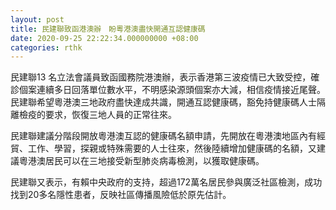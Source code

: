 ```yaml
---
layout: post
title: 民建聯致函港澳辦　盼粵港澳盡快開通互認健康碼
date: 2020-09-25 22:22:34.000000000 +08:00
categories: rthk
---
```


民建聯13 名立法會議員致函國務院港澳辦，表示香港第三波疫情已大致受控，確診個案連續多日回落單位數水平，不明感染源頭個案亦大減，相信疫情接近尾聲。民建聯希望粵港澳三地政府盡快達成共識，開通互認健康碼，豁免持健康碼人士隔離檢疫的要求，恢復三地人員的正常往來。

民建聯建議分階段開放粵港澳互認的健康碼名額申請，先開放在粵港澳地區內有經貿、工作、學習，探親或特殊需要的人士往來，然後陸續增加健康碼的名額，又建議粵港澳居民可以在三地接受新型肺炎病毒檢測，以獲取健康碼。

民建聯又表示，有賴中央政府的支持，超過172萬名居民參與廣泛社區檢測，成功找到20多名隱性患者，反映社區傳播風險低於原先估計。
